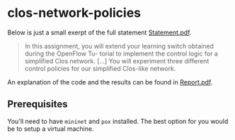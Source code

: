 # clos-network-policies


Below is just a small exerpt of the full statement [Statement.pdf](Statement.pdf).

>In this assignment, you will extend your learning switch obtained during the OpenFlow Tu-
>torial to implement the control logic for a simplified Clos network.
>[...]
>You will experiment three different control policies for our simplified Clos-like network.

An explanation of the code and the results can be found in [Report.pdf](Report.pdf).


## Prerequisites

You'll need to have `mininet` and `pox` installed. The best option for you would be to setup a virtual machine.
